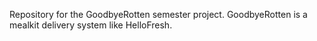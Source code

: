 Repository for the GoodbyeRotten semester project. GoodbyeRotten is a mealkit delivery system like HelloFresh.
